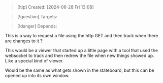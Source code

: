 
>[!tip] Created: [2024-06-28 Fri 13:08]

>[!question] Targets: 

>[!danger] Depends: 

This is a way to request a file using the http GET and then track when there are changes to it ?

This would be a viewer that started up a little page with a tool that used the websocket to track and then redrew the file when new things showed up.  Like a special kind of viewer.

Would be the same as what gets shown in the stateboard, but this can be opened up into its own window.